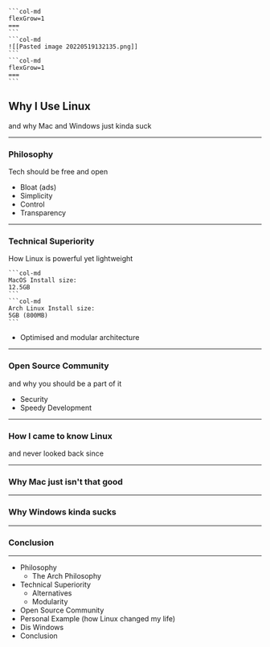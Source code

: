 ````col
```col-md
flexGrow=1
===
```
```col-md
![[Pasted image 20220519132135.png]]
```
```col-md
flexGrow=1
===
```
````
## Why I Use Linux
and why Mac and Windows just kinda suck

---
### Philosophy
Tech should be free and open

- Bloat (ads)
- Simplicity
- Control
- Transparency

---
### Technical Superiority
How Linux is powerful yet lightweight

````col
```col-md
MacOS Install size:
12.5GB
```
```col-md
Arch Linux Install size:
5GB (800MB)
```
````

- Optimised and modular architecture

---
### Open Source Community
and why you should be a part of it

- Security
- Speedy Development

---
### How I came to know Linux
and never looked back since

---
### Why Mac just isn't that good

---
### Why Windows kinda sucks

---
### Conclusion

---
- Philosophy
	- The Arch Philosophy
- Technical Superiority
	- Alternatives
	- Modularity
- Open Source Community
- Personal Example (how Linux changed my life)
- Dis Windows
- Conclusion
